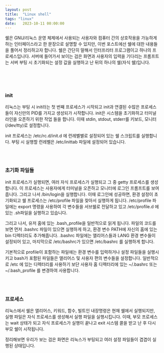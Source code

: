 ```yaml
---
layout: post
title:  "Linux shell"
tags: "linux"
date:   2023-10-11 00:00:00
---
```


쉘은 GNU/리눅스 운영 체제에서 사용되는 사용자와 컴퓨터 간의 상호작용을 가능하게 하는 인터페이스라고 한 문장으로 설명할 수 있지만, 이번 포스트에선 쉘에 대한 내용들을 풀어서 정리하고자 합니다. 쉘은 간단히 말해서 인터프리터 프로그램이고 하나의 프로세스입니다. 서버에 들어가서 보이는 검은 화면과 사용자의 입력을 기다리는 프롬프트는 서버 부팅 시 초기화되는 설정 값을 실행하고 난 뒤의 하나의 쉘(자식 쉘)입니다.

<br>
<br>
<br>

### **init**
리눅스는 부팅 시 init라는 첫 번째 프로세스가 시작되고 init과 연결된 수많은 프로세스들이 자신만의 PID를 가지고 생성되가 시작합니다. init은 시스템을 초기화하고 터미널 라인을 오픈하기 위한 작업 들을 합니다. 이때 stdin, stdout, stderr를 키보드, 모니터(/dev/tty)로 설정합니다. 

init 프로세스는 /etc/rc.d/init.d 에 런레벨별로 설정되어 있는 쉘 스크립트를 실행합니다. 부팅 시 실행할 런레벨은 /etc/inittab 파일에 설정되어 있습니다. 

<br>
<br>

### **초기화 파일들**
init 프로세스가 실행되면, 여러 자식 프로세스가 실행되고 그 중 getty 프로세스를 생성합니다. 이 프로세스는 사용자에게 터미널을 오픈하고 모니터에 로그인 프롬프트를 보여줍니다. 그리고 나서 /bin/login을 실행합니다. 이때 로그인에 성공하면, 환경 설정이 초기화되고 쉘 프로세스는 /etc/profile 파일을 찾아서 실행하게 됩니다. /etc/profile 파일에는 export 명령을 사용하여 각 변수들을 서브쉘로 전달하고 있고 /etc/profile.d 에 있는 .sh파일을 실행하고 있습니다. 

그리고 나서, 유저 홈에 있는 .bash_profile을 일반적으로 읽게 됩니다. 파일의 코드를 보면 먼저 .bashrc 파일이 있으면 실행하게 하고, 환경 변수 PATH에 자신의 홈에 있는 bin 디렉터리도 추가해줍니다. .bashrc 파일에는 앨리어스들과 LANG 환경 변수들이 설정되어 있고, 마지막으로 /etc/bashrc가 있으면 /etc/bashrc 를 실행하게 합니다.

기본적으로 profile이 포함하는 파일에는 환경 변수를 입력하거나 설정 파일들을 실행시키고 bash가 포함된 파일들은 앨리어스 및 사용자 편의 변수들을 설정합니다. 일반적으로 /etc 에 있는 디렉터리를 사용하기 보단 사용자 홈 디렉터리에 있는 ~/.bashrc 또는 ~/.bash_profile 를 변경하여 사용합니다.

<br>
<br>

### **프로세스**
리눅스에서 쉘은 앨리어스, 키워드, 함수, 빌트인 내장명령은 현재 쉘에서 실행되지만, 실행 파일은 자식 프로세스를 생성해서 실행 파일을 실행시킵니다. 이때, 부모 프로세스는 wait 상태가 되고 자식 프로세스가 실행이 끝나고 exit 시스템 콜을 받고 난 후 다시 부모 쉘이 시작됩니다. 

정리해보면 우리가 보는 검은 화면은 리눅스가 부팅되고 여러 설정 파일들이 겹겹이 실행된 상태입니다.